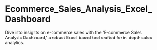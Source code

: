 # Ecommerce_Sales_Analysis_Excel_Dashboard
Dive into insights on e-commerce sales with the 'E-commerce Sales Analysis Dashboard,' a robust Excel-based tool crafted for in-depth sales analytics.
